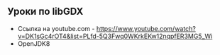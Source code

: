 ## Уроки по libGDX
* Ссылка на youtube.com - https://www.youtube.com/watch?v=DK1sGc4rOT4&list=PLfd-5Q3Fwq0WKrkEKw12nqpfER3MG5_Wi
* OpenJDK8